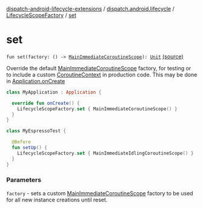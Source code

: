 [dispatch-android-lifecycle-extensions](../../index.md) / [dispatch.android.lifecycle](../index.md) / [LifecycleScopeFactory](index.md) / [set](./set.md)

# set

`fun set(factory: () -> `[`MainImmediateCoroutineScope`](https://rbusarow.github.io/Dispatch/dispatch-core/dispatch.core/-main-immediate-coroutine-scope/index.md)`): `[`Unit`](https://kotlinlang.org/api/latest/jvm/stdlib/kotlin/-unit/index.html) [(source)](https://github.com/RBusarow/Dispatch/tree/master/dispatch-android-lifecycle-extensions/src/main/java/dispatch/android/lifecycle/LifecycleScopeFactory.kt#L47)

Override the default [MainImmediateCoroutineScope](https://rbusarow.github.io/Dispatch/dispatch-core/dispatch.core/-main-immediate-coroutine-scope/index.md) factory, for testing or to include a custom [CoroutineContext](https://kotlinlang.org/api/latest/jvm/stdlib/kotlin.coroutines/-coroutine-context/index.html)
in production code.  This may be done in [Application.onCreate](https://developer.android.com/reference/android/app/Application.html#onCreate())

``` kotlin
class MyApplication : Application {

  override fun onCreate() {
    LifecycleScopeFactory.set { MainImmediateCoroutineScope() }
  }
}
```

``` kotlin
class MyEspressoTest {

  @Before
  fun setUp() {
    LifecycleScopeFactory.set { MainImmediateIdlingCoroutineScope() }
  }
}
```

### Parameters

`factory` - sets a custom [MainImmediateCoroutineScope](https://rbusarow.github.io/Dispatch/dispatch-core/dispatch.core/-main-immediate-coroutine-scope/index.md) factory to be used for all new instance creations until reset.